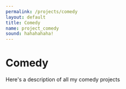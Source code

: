 ```yaml
---
permalink: /projects/comedy
layout: default
title: Comedy
name: project_comedy
sound: hahahahaha!
---
```

# Comedy

Here's a description of all my comedy projects